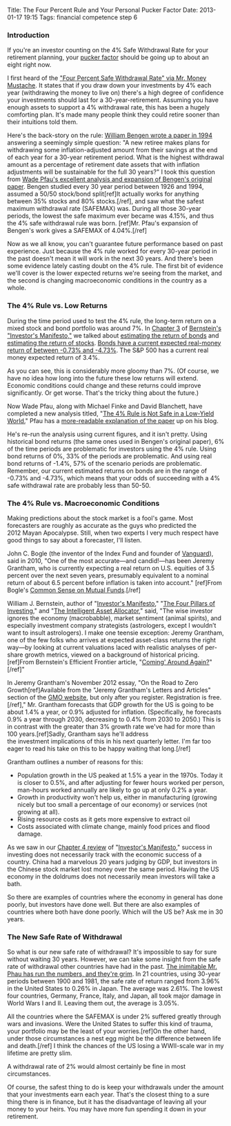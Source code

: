 Title: The Four Percent Rule and Your Personal Pucker Factor
Date: 2013-01-17 19:15
Tags: financial competence step 6

### Introduction

If you're an investor counting on the 4% Safe Withdrawal Rate for your
retirement planning, your [pucker
factor](http://www.urbandictionary.com/define.php?term=pucker+factor)
should be going up to about an eight right now.

I first heard of the ["Four Percent Safe Withdrawal Rate" via Mr. Money
Mustache](http://www.mrmoneymustache.com/2012/05/29/how-much-do-i-need-for-retirement/).
It states that if you draw down your investments by 4% each year
(withdrawing the money to live on) there's a high degree of confidence
your investments should last for a 30-year-retirement. Assuming you have
enough assets to support a 4% withdrawal rate, this has been a hugely
comforting plan. It's made many people think they could retire sooner
than their intuitions told them.

Here's the back-story on the rule: [William Bengen wrote a paper in
1994](http://www.retailinvestor.org/pdf/Bengen1.pdf) answering a
seemingly simple question: "A new retiree makes plans for withdrawing
some inflation-adjusted amount from their savings at the end of each
year for a 30-year retirement period. What is the highest withdrawal
amount as a percentage of retirement date assets that with inflation
adjustments will be sustainable for the full 30 years?" I took this
question from [Wade Pfau's excellent analysis and expansion of Bengen's
original
paper](http://wpfau.blogspot.jp/2012/02/william-bengens-safemax.html).
Bengen studied every 30 year period between 1926 and 1994, assumed a
50/50 stock/bond split[ref]It actually works for anything between 35%
stocks and 80% stocks.[/ref], and saw what the safest maximum withdrawal rate
(SAFEMAX) was. During all those 30-year periods, the lowest the safe
maximum ever became was 4.15%, and thus the 4% safe withdrawal rule was
born. [ref]Mr. Pfau's expansion of Bengen's work gives a SAFEMAX of
4.04%.[/ref]

Now as we all know, you can't guarantee future performance based on past
experience. Just because the 4% rule worked for every 30-year period in
the past doesn't mean it will work in the next 30 years. And there's
been some evidence lately casting doubt on the 4% rule. The first bit of
evidence we'll cover is the lower expected returns we're seeing from the
market, and the second is changing macroeconomic conditions in the
country as a whole.

### The 4% Rule vs. Low Returns

During the time period used to test the 4% rule, the long-term return on
a mixed stock and bond portfolio was around 7%. In [Chapter
3](/2013/01/13/the-investors-manifesto-chapter-3 "“The Investor’s Manifesto:” Chapter 3")
of [Bernstein's "Investor's
Manifesto,"](/2012/12/30/the-investors-manifesto-by-william-j-bernstein "“The Investor’s Manifesto” by William J. Bernstein")
we talked about [estimating the return of
bonds](/2013/01/03/the-investors-manifesto-chapter-2-part-2-of-3-bonds "“The Investor’s Manifesto:” Chapter 2 (Part 2 of 3) – Bonds")
and [estimating the return of
stocks](/2013/01/09/the-investors-manifesto-chapter-2-part-3-of-3-stocks "“The Investor’s Manifesto:” Chapter 2 (Part 3 of 3) — Stocks").
[Bonds have a current expected real-money return of between -0.73%
and -4.73%](/2013/01/05/more-on-the-estimated-return-of-bonds "More on the Estimated Return of Bonds").
The S&P 500 has a current real money expected return of 3.4%.

As you can see, this is considerably more gloomy than 7%. (Of course, we
have no idea how long into the future these low returns will extend.
Economic conditions could change and these returns could improve
significantly. Or get worse. That's the tricky thing about the future.)

Now Wade Pfau, along with Michael Finke and David Blanchett, have
completed a new analysis titled, "[The 4% Rule is Not Safe in a
Low-Yield
World.](http://papers.ssrn.com/sol3/papers.cfm?abstract_id=2201323)"
Pfau has a [more-readable explanation of the
paper](http://wpfau.blogspot.com/2013/01/new-research-article-4-rule-is-not-safe.html)
up on his blog.

He's re-run the analysis using current figures, and it isn't pretty.
Using historical bond returns (the same ones used in Bengen's original
paper), 6% of the time periods are problematic for investors using the
4% rule. Using bond returns of 0%, 33% of the periods are problematic.
And using real bond returns of -1.4%, 57% of the scenario periods are
problematic. Remember, our current estimated returns on bonds are in the
range of -0.73% and -4.73%, which means that your odds of succeeding
with a 4% safe withdrawal rate are probably less than 50-50.

### The 4% Rule vs. Macroeconomic Conditions

Making predictions about the stock market is a fool's game. Most
forecasters are roughly as accurate as the guys who predicted the
2012 Mayan Apocalypse. Still, when two experts I very much respect have
good things to say about a forecaster, I'll listen.

John C. Bogle (the inventor of the Index Fund and founder of
[Vanguard](http://en.wikipedia.org/wiki/The_Vanguard_Group)), said in
2010, "One of the most accurate—and candid!—has been Jeremy Grantham,
who is currently expecting a real return on U.S. equities of 3.5 percent
over the next seven years, presumably equivalent to a nominal return of
about 6.5 percent before inflation is taken into account." [ref]From
Bogle's [Common Sense on Mutual
Funds](http://www.amazon.com/gp/product/0470138130/).[/ref]

William J. Bernstein, author of "[Investor's
Manifesto](/2012/12/30/the-investors-manifesto-by-william-j-bernstein "“The Investor’s Manifesto” by William J. Bernstein"),"
"[The Four Pillars of
Investing](http://www.amazon.com/gp/product/0071747052),"
and "[The Intelligent Asset
Allocator](http://www.amazon.com/gp/product/0071362363),"
said, "The wise investor ignores the economy (macrobabble), market
sentiment (animal spirits), and especially investment company
strategists (astrologers, except I wouldn’t want to insult
astrologers). I make one teensie exception: Jeremy Grantham, one of the
few folks who arrives at expected asset-class returns the right way—by
looking at current valuations laced with realistic analyses of per-share
growth metrics, viewed on a background of historical pricing.[ref]From
Bernstein's Efficient Frontier article, "[Coming' Around
Again?](http://www.efficientfrontier.com/ef/0adhoc/comin.htm)"[/ref]"

In Jeremy Grantham's November 2012 essay, "On the Road to Zero Growth[ref]Available from the "Jeremy Grantham's Letters and Articles" section of the [GMO website](https://www.gmo.com/America/MyHome/), but only after
you register. Registration is free.[/ref]," Mr. Grantham forecasts that GDP
growth for the US is going to be about 1.4% a year, or 0.9% adjusted for
inflation. (Specifically, he forecasts 0.9% a year through 2030,
decreasing to 0.4% from 2030 to 2050.) This is in contrast with the
greater than 3% growth rate we've had for more than 100 years.[ref]Sadly,
Grantham says he'll address the investment implications of this in his
next quarterly letter. I'm far too eager to read his take on this to be
happy waiting that long.[/ref]

Grantham outlines a number of reasons for this:

- Population growth in the US peaked at 1.5% a year in the 1970s.
    Today it is closer to 0.5%, and after adjusting for fewer
    hours worked per person, man-hours worked annually are likely to go
    up at only 0.2% a year.
- Growth in productivity won't help us, either in manufacturing
    (growing nicely but too small a percentage of our economy) or
    services (not growing at all).
- Rising resource costs as it gets more expensive to extract oil
- Costs associated with climate change, mainly food prices and flood
    damage.

As we saw in our [Chapter 4
review](/2013/01/15/the-investors-manifesto-chapter-4 "“The Investor’s Manifesto:” Chapter 4") of
"[Investor's
Manifesto](/2012/12/30/the-investors-manifesto-by-william-j-bernstein "“The Investor’s Manifesto” by William J. Bernstein"),"
success in investing does not necessarily track with the economic
success of a country. China had a marvelous 20 years judging by GDP, but
investors in the Chinese stock market lost money over the same period.
Having the US economy in the doldrums does not necessarily mean
investors will take a bath.

So there are examples of countries where the economy in general has done
poorly, but investors have done well. But there are also examples of
countries where both have done poorly. Which will the US be? Ask me in
30 years.

### The New Safe Rate of Withdrawal

So what is our new safe rate of withdrawal? It's impossible to say for
sure without waiting 30 years. However, we can take some insight from
the safe rate of withdrawal other countries have had in the past.
[The inimitable Mr. Phau has run the numbers, and they're
grim](http://wpfau.blogspot.jp/2012/05/may-i-add-part-vi-to-retirement.html).
In 21 countries, using 30-year periods between 1900 and 1981, the safe
rate of return ranged from 3.96% in the United States to 0.26% in Japan.
The average was 2.61%. The lowest four countries, Germany, France,
Italy, and Japan, all took major damage in World Wars I and II. Leaving
them out, the average is 3.05%.

All the countries where the SAFEMAX is under 2% suffered greatly through
wars and invasions. Were the United States to suffer this kind of
trauma, your portfolio may be the least of your worries.[ref]On the other
hand, under those circumstances a nest egg might be the difference
between life and death.[/ref] I think the chances of the US losing a
WWII-scale war in my lifetime are pretty slim.

A withdrawal rate of 2% would almost certainly be fine in most
circumstances.

Of course, the safest thing to do is keep your withdrawals under the
amount that your investments earn each year. That's the closest thing to
a sure thing there is in finance, but it has the disadvantage of leaving
all your money to your heirs. You may have more fun spending it down in
your retirement.

